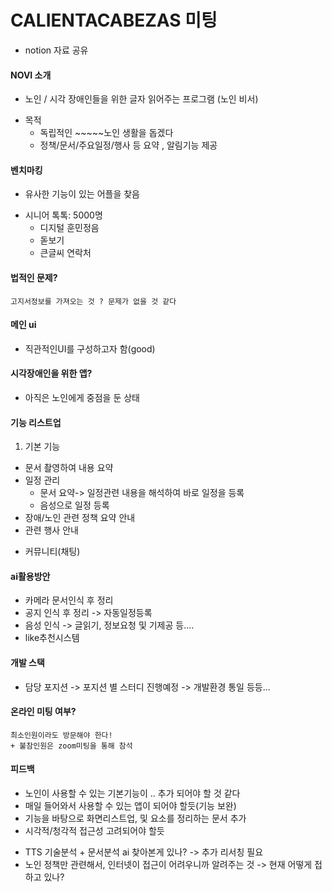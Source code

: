 # CALIENTACABEZAS 미팅

* notion 자료 공유
#### NOVI 소개
- 노인 / 시각 장애인들을 위한 글자 읽어주는 프로그램 (노인 비서)
* 목적
	* 독립적인 ~~~~~노인 생활을 돕겠다
	* 정책/문서/주요일정/행사 등 요약 , 알림기능 제공
#### 벤치마킹 
- 유사한 기능이 있는 어플을 찾음
* 시니어 톡톡: 5000명
    * 디지털 훈민정음
    * 돋보기
    * 큰글씨 연락처
#### 법적인 문제?
	고지서정보를 가져오는 것 ? 문제가 없을 것 같다
#### 메인 ui
* 직관적인UI를 구성하고자 함(good)

#### 시각장애인을 위한 앱?
- 아직은 노인에게 중점을 둔 상태

#### 기능 리스트업
1. 기본 기능
 - 문서 촬영하여 내용 요약
 - 일정 관리
	 -  문서 요약-> 일정관련 내용을 해석하여 바로 일정을 등록
	 -  음성으로 일정 등록
 - 장애/노인 관련 정책 요약 안내
 - 관련 행사 안내
 * 커뮤니티(채팅)
 
#### ai활용방안
- 카메라 문서인식 후 정리
- 공지 인식 후 정리 -> 자동일정등록
- 음성 인식 -> 글읽기, 정보요청 및 기제공 등.... 
- like추천시스템
#### 개발 스택
- 담당 포지션
-> 포지션 별 스터디 진행예정
-> 개발환경 통일 등등...

#### 온라인 미팅 여부?
	최소인원이라도 방문해야 한다!
	+ 불참인원은 zoom미팅을 통해 참석

#### 피드백
* 노인이 사용할 수 있는 기본기능이 .. 추가 되어야 할 것 같다
* 매일 들어와서 사용할 수 있는 앱이 되어야 할듯(기능 보완)
* 기능을 바탕으로 화면리스트업, 및 요소를 정리하는 문서 추가
* 시각적/청각적 접근성 고려되어야 할듯 
- TTS 기술분석 + 문서분석 ai 찾아본게 있나? -> 추가 리서칭 필요
-  노인 정책만 관련해서, 인터넷이 접근이 어려우니까 알려주는 것 
   ->  현재 어떻게 접하고 있나?

